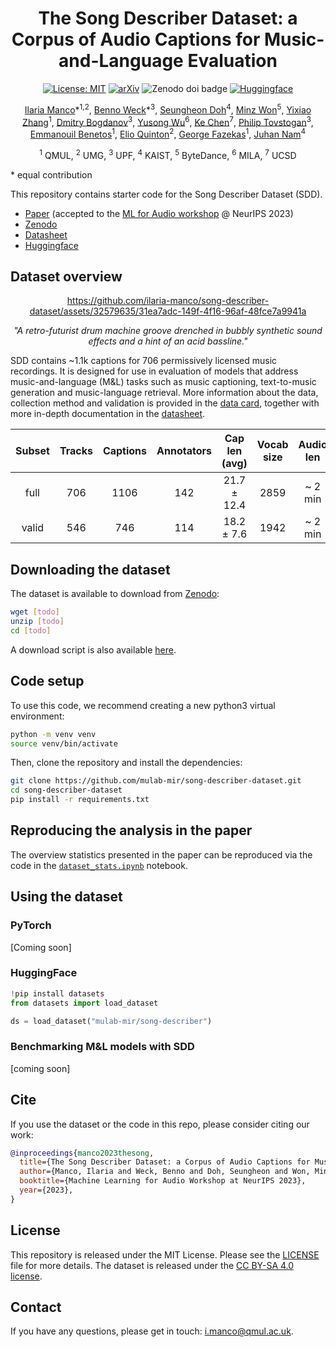 <div  align="center">

# The Song Describer Dataset: a Corpus of Audio Captions for Music-and-Language Evaluation
[![License: MIT](https://img.shields.io/badge/License-MIT-red.svg)](https://opensource.org/licenses/MIT)
[![arXiv](https://img.shields.io/badge/arXiv-000-<COLOR>.svg)](https://arxiv.org/abs/000)
![Zenodo doi badge](https://img.shields.io/badge/DOI-000%2Fzenodo.000-blue.svg)
[![Huggingface](https://img.shields.io/badge/%F0%9F%A4%97%20Hugging%20Face-Datasets-yellow)](https://huggingface.co/datasets/mulab-mir/song-describer)

[Ilaria Manco](https://ilariamanco.com/)\*<sup>1,2</sup>,
[Benno Weck]()\*<sup>3</sup>, 
[Seungheon Doh](https://seungheondoh.github.io/)<sup>4</sup>, 
[Minz Won](https://minzwon.github.io/)<sup>5</sup>,
[Yixiao Zhang](http://www.eecs.qmul.ac.uk/~yz007/)<sup>1</sup>,
[Dmitry Bogdanov](https://dbogdanov.com/)<sup>3</sup>, 
[Yusong Wu](https://lukewys.github.io/)<sup>6</sup>, 
[Ke Chen](https://www.knutchen.com/)<sup>7</sup>, 
[Philip Tovstogan](https://philtgun.me/)<sup>3</sup>, 
[Emmanouil Benetos](http://www.eecs.qmul.ac.uk/~emmanouilb/)<sup>1</sup>,
[Elio Quinton](https://scholar.google.com/citations?user=IaciybgAAAAJ)<sup>2</sup>,
[George Fazekas](http://www.eecs.qmul.ac.uk/~gyorgyf/about.html)<sup>1</sup>,
[Juhan Nam](https://mac.kaist.ac.kr/~juhan/)<sup>4</sup><br>

<sup>1</sup>  QMUL, <sup>2</sup>  UMG, <sup>3</sup> UPF, <sup>4</sup> KAIST, <sup>5</sup> ByteDance, <sup>6</sup> MILA, <sup>7</sup> UCSD 

</div>
* equal contribution

This repository contains starter code for the Song Describer Dataset (SDD).
* [Paper](https://arxiv.org/abs/???) (accepted to the [ML for Audio workshop](https://mlforaudioworkshop.com/) @ NeurIPS 2023) 
* [Zenodo]()
* [Datasheet](datasheet.md)
* [Huggingface]()

## Dataset overview
<div align="center">
  
https://github.com/ilaria-manco/song-describer-dataset/assets/32579635/31ea7adc-149f-4f16-96af-48fce7a9941a
  
*"A retro-futurist drum machine groove drenched in bubbly synthetic sound effects and a hint of an acid bassline."*
  
</div>

SDD contains ~1.1k captions for 706 permissively licensed music recordings. It is designed for use in evaluation of models that address music-and-language (M&L) tasks such as music captioning, text-to-music generation and music-language retrieval. More information about the data, collection method and validation is provided in the [data card](docs/datacard.md), together with more in-depth documentation in the [datasheet](docs/datasheet.md).

| Subset | Tracks | Captions | Annotators | Cap len (avg) | Vocab size  | Audio len | 
|:----:|:----:|:-----:|:-----:|:----:|:-----:|:-----:|
| full | 706 | 1106 | 142 |  21.7 ± 12.4 |  2859 |  ~ 2 min | 
| valid| 546 | 746  | 114 |  18.2 ± 7.6 | 1942 |  ~ 2 min | 

## Downloading the dataset

The dataset is available to download from [Zenodo]():

```bash
wget [todo]
unzip [todo]
cd [todo]
```
A download script is also available [here](download.sh).

## Code setup
To use this code, we recommend creating a new python3 virtual environment:

```bash
python -m venv venv 
source venv/bin/activate
```

Then, clone the repository and install the dependencies:

```bash
git clone https://github.com/mulab-mir/song-describer-dataset.git
cd song-describer-dataset
pip install -r requirements.txt
```

## Reproducing the analysis in the paper
The overview statistics presented in the paper can be reproduced via the code in the [`dataset_stats.ipynb`](dataset_stats.ipynb) notebook.

## Using the dataset
### PyTorch
[Coming soon]

### HuggingFace

```python
!pip install datasets
from datasets import load_dataset

ds = load_dataset("mulab-mir/song-describer")
```

### Benchmarking M&L models with SDD

[coming soon]

## Cite
If you use the dataset or the code in this repo, please consider citing our work:

```bib
@inproceedings{manco2023thesong,
  title={The Song Describer Dataset: a Corpus of Audio Captions for Music-and-Language Evaluation}, 
  author={Manco, Ilaria and Weck, Benno and Doh, Seungheon and Won, Minz and Zhang, Yixiao and Bogdanov, Dmitry and Wu, Yusong and Chen, Ke and Tovstogan, Philip and Benetos, Emmanouil and Quinton, Elio and Fazekas, György and Nam, Juhan},
  booktitle={Machine Learning for Audio Workshop at NeurIPS 2023}, 
  year={2023},
}
```

## License
This repository is released under the MIT License. Please see the [LICENSE](LICENSE) file for more details. The dataset is released under the [CC BY-SA 4.0 license]().

## Contact
If you have any questions, please get in touch: [i.manco@qmul.ac.uk](i.manco@qmul.ac.uk).
